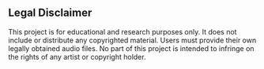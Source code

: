 ## Legal Disclaimer

This project is for educational and research purposes only. It does not include or distribute any copyrighted material. Users must provide their own legally obtained audio files. No part of this project is intended to infringe on the rights of any artist or copyright holder.
